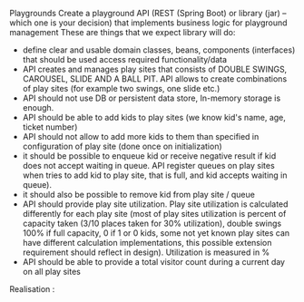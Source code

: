 Playgrounds
Create a playground API (REST (Spring Boot) or library (jar) – which one is your decision) that
implements business logic for playground management
These are things that we expect library will do:
- define clear and usable domain classes, beans, components (interfaces) that should be used
  access required functionality/data
- API creates and manages play sites that consists of DOUBLE SWINGS, CAROUSEL, SLIDE AND A BALL
  PIT. API allows to create combinations of play sites (for example two swings, one slide etc.)
- API should not use DB or persistent data store, In-memory storage is enough.
- API should be able to add kids to play sites (we know kid's name, age, ticket number)
- API should not allow to add more kids to them than specified in configuration of play site
  (done once on initialization)
- it should be possible to enqueue kid or receive negative result if kid does not accept waiting
  in queue. API register queues on play sites when tries to add kid to play site, that is full, and
  kid accepts waiting in queue).
- it should also be possible to remove kid from play site / queue
- API should provide play site utilization. Play site utilization is calculated differently for each
  play site (most of play sites utilization is percent of capacity taken (3/10 places taken for 30%
  utilization), double swings 100% if full capacity, 0 if 1 or 0 kids, some not yet known play sites
  can have different calculation implementations, this possible extension requirement should
  reflect in design). Utilization is measured in %
- API should be able to provide a total visitor count during a current day on all play sites


Realisation :

